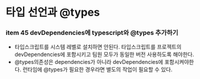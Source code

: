 # 타입 선언과 @types

### item 45 devDependencies에 typescript와 @types 추가하기
* 타입스크립트를 시스템 레벨로 설치하면 안된다. 타입스크립트를 프로젝트의 devDependencies에 포함시키고 팀원 모두가 동일한 버전 사용하도록 해야한다. 
* @types의존성은 dependencies가 아니라 devDependencies에 포함시켜야한다. 런타임에 @types가 필요한 경우라면 별도의 작업이 필요할 수 있다.
